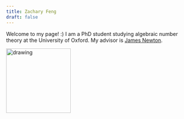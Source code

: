 ```yaml
---
title: Zachary Feng
draft: false
---
```


Welcome to my page! :) I am a PhD student studying algebraic number theory at the University of Oxford. My advisor is [James Newton](https://people.maths.ox.ac.uk/newton/).

<img src="portrait.jpg" alt="drawing" width="175"/>
